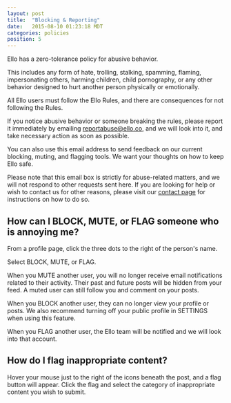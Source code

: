 ```yaml
---
layout: post
title:  "Blocking & Reporting"
date:   2015-08-10 01:23:18 MDT
categories: policies
position: 5
---
```

Ello has a zero-tolerance policy for abusive behavior.

This includes any form of hate, trolling, stalking, spamming, flaming, impersonating others, harming children, child pornography, or any other behavior designed to hurt another person physically or emotionally.

All Ello users must follow the Ello Rules, and there are consequences for not following the Rules.

If you notice abusive behavior or someone breaking the rules, please report it immediately by emailing [reportabuse@ello.co](mailto:reportabuse@ello.co), and we will look into it, and take necessary action as soon as possible.

You can also use this email address to send feedback on our current blocking, muting, and flagging tools. We want your thoughts on how to keep Ello safe.

Please note that this email box is strictly for abuse-related matters, and we will not respond to other requests sent here. If you are looking for help or wish to contact us for other reasons, please visit our [contact page](/wtf/help/contact-ello/) for instructions on how to do so.

## How can I BLOCK, MUTE, or FLAG someone who is annoying me?

From a profile page, click the three dots to the right of the person's name.

Select BLOCK, MUTE, or FLAG.

When you MUTE another user, you will no longer receive email notifications related to their activity. Their past and future posts will be hidden from your feed. A muted user can still follow you and comment on your posts.

When you BLOCK another user, they can no longer view your profile or posts. We also recommend turning off your public profile in SETTINGS when using this feature.

When you FLAG another user, the Ello team will be notified and we will look into that account. 

## How do I flag inappropriate content?

Hover your mouse just to the right of the icons beneath the post, and a flag button will appear. Click the flag and select the category of inappropriate content you wish to submit.
